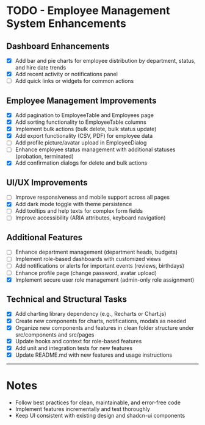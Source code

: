 # TODO - Employee Management System Enhancements

## Dashboard Enhancements
- [x] Add bar and pie charts for employee distribution by department, status, and hire date trends
- [x] Add recent activity or notifications panel
- [ ] Add quick links or widgets for common actions

## Employee Management Improvements
- [x] Add pagination to EmployeeTable and Employees page
- [x] Add sorting functionality to EmployeeTable columns
- [x] Implement bulk actions (bulk delete, bulk status update)
- [x] Add export functionality (CSV, PDF) for employee data
- [ ] Add profile picture/avatar upload in EmployeeDialog
- [ ] Enhance employee status management with additional statuses (probation, terminated)
- [x] Add confirmation dialogs for delete and bulk actions

## UI/UX Improvements
- [ ] Improve responsiveness and mobile support across all pages
- [x] Add dark mode toggle with theme persistence
- [ ] Add tooltips and help texts for complex form fields
- [ ] Improve accessibility (ARIA attributes, keyboard navigation)

## Additional Features
- [ ] Enhance department management (department heads, budgets)
- [ ] Implement role-based dashboards with customized views
- [ ] Add notifications or alerts for important events (reviews, birthdays)
- [ ] Enhance profile page (change password, avatar upload)
- [x] Implement secure user role management (admin-only role assignment)

## Technical and Structural Tasks
- [x] Add charting library dependency (e.g., Recharts or Chart.js)
- [x] Create new components for charts, notifications, modals as needed
- [x] Organize new components and features in clean folder structure under src/components and src/pages
- [x] Update hooks and context for role-based features
- [x] Add unit and integration tests for new features
- [x] Update README.md with new features and usage instructions

---

# Notes
- Follow best practices for clean, maintainable, and error-free code
- Implement features incrementally and test thoroughly
- Keep UI consistent with existing design and shadcn-ui components
